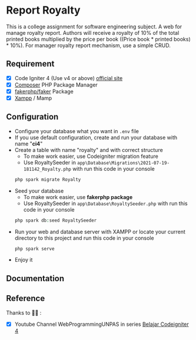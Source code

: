# Report Royalty

This is a college assignment for software engineering subject. A web for manage royalty report. Authors will receive a royalty of 10% of the total printed books multiplied by the price per book ((Price book * printed books) * 10%). For manager royalty report mechanism, use a simple CRUD.

## Requirement

- [x] Code Igniter 4 (Use v4 or above) [official site](https://codeigniter.com/)
- [x] [Composer](https://getcomposer.org/) PHP Package Manager
- [x] [fakerphp/faker](https://fakerphp.github.io/) Package
- [x] [Xampp](https://www.apachefriends.org/index.html) / Mamp

## Configuration

- Configure your database what you want in `.env` file
- If you use default configuration, create and run your database with name "**ci4**"
- Create a table with name "royalty" and with correct structure
  - To make work easier, use Codeigniter migration feature
  - Use RoyaltySeeder in `app\Database\Migrations\2021-07-19-181142_Royalty.php` with run this code in your console
  ```php
  php spark migrate Royalty
  ```
- Seed your database
  - To make work easier, use **fakerphp package**
  - Use RoyaltySeeder in `app\Database\RoyaltySeeder.php` with run this code in your console
  ```php
  php spark db:seed RoyaltySeeder
  ```
- Run your web and database server with XAMPP or  locate your current directory to this project and run this code in your console
  ```php
  php spark serve
  ```
- Enjoy it

## Documentation



## Reference

Thanks to :pray::wave: :
   
- [x] Youtube Channel WebProgrammingUNPAS in series [Belajar Codeigniter 4](https://bit.ly/36MSaT9)
